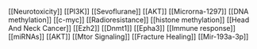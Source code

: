 [[Neurotoxicity]]
[[PI3K]]
[[Sevoflurane]]
[[AKT]]
[[Microrna-1297]]
[[DNA methylation]]
[[c-myc]]
[[Radioresistance]]
[[histone methylation]]
[[Head And Neck Cancer]]
[[Ezh2]]
[[Dnmt1]]
[[Epha3]]
[[Immune response]]
[[miRNAs]]
[[AKT]]
[[Mtor Signaling]]
[[Fracture Healing]]
[[Mir-193a-3p]]
